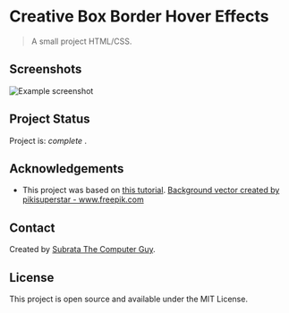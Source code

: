 
# Creative Box Border Hover Effects 

> A small project HTML/CSS.


## Screenshots
![Example screenshot](https://github.com/IrinaSpasova/Small-projects-JavaScript/blob/main/Card%20hover%20effects%20using%20HTML%20and%20CSS/image.png)


## Project Status
Project is:  _complete_ .


## Acknowledgements
- This project was based on [this tutorial](https://www.youtube.com/watch?v=FM-N0-_GGVQ).
<a href='https://www.freepik.com/vectors/background'>Background vector created by pikisuperstar - www.freepik.com</a>

## Contact
Created by [Subrata The Computer Guy](https://www.youtube.com/channel/UCIF7rpKnjhxk7U1lAm7_kMw).


## License
This project is open source and available under the MIT License. 
